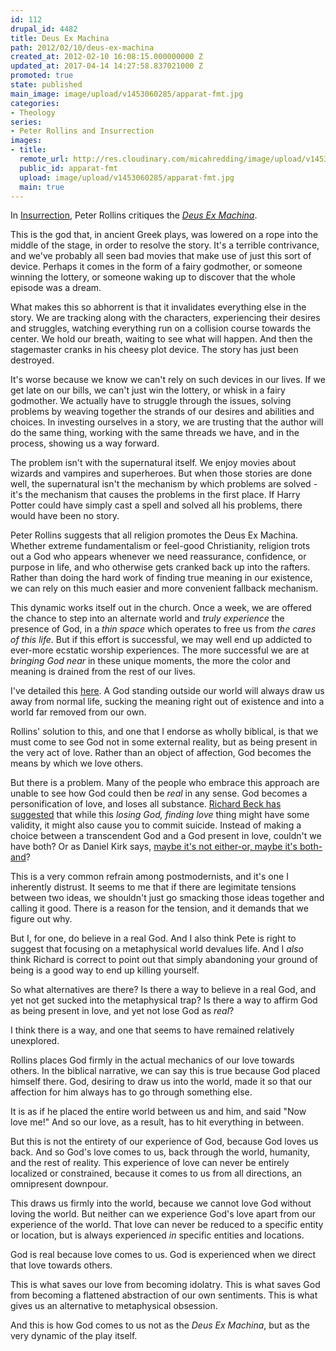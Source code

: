 ```yaml
---
id: 112
drupal_id: 4482
title: Deus Ex Machina
path: 2012/02/10/deus-ex-machina
created_at: 2012-02-10 16:08:15.000000000 Z
updated_at: 2017-04-14 14:27:58.837021000 Z
promoted: true
state: published
main_image: image/upload/v1453060285/apparat-fmt.jpg
categories:
- Theology
series:
- Peter Rollins and Insurrection
images:
- title: 
  remote_url: http://res.cloudinary.com/micahredding/image/upload/v1453060285/apparat-fmt.jpg
  public_id: apparat-fmt
  upload: image/upload/v1453060285/apparat-fmt.jpg
  main: true
---
```

In [Insurrection](http://peterrollins.net/?page_id=3440), Peter Rollins critiques the *[Deus Ex Machina](http://en.wikipedia.org/wiki/Deus_ex_machina)*.

This is the god that, in ancient Greek plays, was lowered on a rope into the middle of the stage, in order to resolve the story. It's a terrible contrivance, and we've probably all seen bad movies that make use of just this sort of device. Perhaps it comes in the form of a fairy godmother, or someone winning the lottery, or someone waking up to discover that the whole episode was a dream.

What makes this so abhorrent is that it invalidates everything else in the story. We are tracking along with the characters, experiencing their desires and struggles, watching everything run on a collision course towards the center. We hold our breath, waiting to see what will happen. And then the stagemaster cranks in his cheesy plot device. The story has just been destroyed. 

It's worse because we know we can't rely on such devices in our lives. If we get late on our bills, we can't just win the lottery, or whisk in a fairy godmother. We actually have to struggle through the issues, solving problems by weaving together the strands of our desires and abilities and choices. In investing ourselves in a story, we are trusting that the author will do the same thing, working with the same threads we have, and in the process, showing us a way forward.

The problem isn't with the supernatural itself. We enjoy movies about wizards and vampires and superheroes. But when those stories are done well, the supernatural isn't the mechanism by which problems are solved - it's the mechanism that causes the problems in the first place. If Harry Potter could have simply cast a spell and solved all his problems, there would have been no story.

Peter Rollins suggests that all religion promotes the Deus Ex Machina. Whether extreme fundamentalism or feel-good Christianity, religion trots out a God who appears whenever we need reassurance, confidence, or purpose in life, and who otherwise gets cranked back up into the rafters. Rather than doing the hard work of finding true meaning in our existence, we can rely on this much easier and more convenient fallback mechanism.

This dynamic works itself out in the church. Once a week, we are offered the chance to step into an alternate world and *truly experience* the presence of God, in a *thin space* which operates to free us from *the cares of this life*. But if this effort is successful, we may well end up addicted to ever-more ecstatic worship experiences. The more successful we are at *bringing God near* in these unique moments, the more the color and meaning is drained from the rest of our lives.

I've detailed this [here](http://micahredding.com/blog/2011/12/25/peter-rollins-and-experiencing-god). A God standing outside our world will always draw us away from normal life, sucking the meaning right out of existence and into a world far removed from our own.

Rollins' solution to this, and one that I endorse as wholly biblical, is that we must come to see God not in some external reality, but as being present in the very act of love. Rather than an object of affection, God becomes the means by which we love others. 

But there is a problem. Many of the people who embrace this approach are unable to see how God could then be *real* in any sense. God becomes a personification of love, and loses all substance. [Richard Beck has suggested](http://experimentaltheology.blogspot.com/2012/02/insurrection-critique.html) that while this *losing God, finding love* thing might have some validity, it might also cause you to commit suicide. Instead of making a choice between a transcendent God and a God present in love, couldn't we have both? Or as Daniel Kirk says, [maybe it's not either-or, maybe it's both-and](http://www.jrdkirk.com/2011/12/23/insurrection-pt-1/)?

This is a very common refrain among postmodernists, and it's one I inherently distrust. It seems to me that if there are legimitate tensions between two ideas, we shouldn't just go smacking those ideas together and calling it good. There is a reason for the tension, and it demands that we figure out why.

But I, for one, do believe in a real God. And I also think Pete is right to suggest that focusing on a metaphysical world devalues life. And I *also* think Richard is correct to point out that simply abandoning your ground of being is a good way to end up killing yourself.

So what alternatives are there? Is there a way to believe in a real God, and yet not get sucked into the metaphysical trap? Is there a way to affirm God as being present in love, and yet not lose God as *real*?

I think there is a way, and one that seems to have remained relatively unexplored. 

Rollins places God firmly in the actual mechanics of our love towards others. In the biblical narrative, we can say this is true because God placed himself there. God, desiring to draw us into the world, made it so that our affection for him always has to go through something else. 

It is as if he placed the entire world between us and him, and said "Now love me!" And so our love, as a result, has to hit everything in between. 

But this is not the entirety of our experience of God, because God loves us back. And so God's love comes to us, back through the world, humanity, and the rest of reality. This experience of love can never be entirely localized or constrained, because it comes to us from all directions, an omnipresent downpour.

This draws us firmly into the world, because we cannot love God without loving the world. But neither can we experience God's love apart from our experience of the world. That love can never be reduced to a specific entity or location, but is always experienced *in* specific entities and locations. 

God is real because love comes to us. God is experienced when we direct that love towards others.

This is what saves our love from becoming idolatry. This is what saves God from becoming a flattened abstraction of our own sentiments. This is what gives us an alternative to metaphysical obsession.

And this is how God comes to us not as the *Deus Ex Machina*, but as the very dynamic of the play itself.
